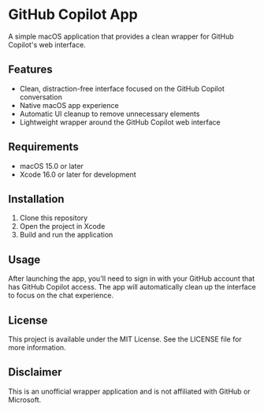 # GitHub Copilot App

A simple macOS application that provides a clean wrapper for GitHub Copilot's web interface.

## Features

- Clean, distraction-free interface focused on the GitHub Copilot conversation
- Native macOS app experience
- Automatic UI cleanup to remove unnecessary elements
- Lightweight wrapper around the GitHub Copilot web interface

## Requirements

- macOS 15.0 or later
- Xcode 16.0 or later for development

## Installation

1. Clone this repository
2. Open the project in Xcode
3. Build and run the application

## Usage

After launching the app, you'll need to sign in with your GitHub account that has GitHub Copilot access. The app will automatically clean up the interface to focus on the chat experience.

## License

This project is available under the MIT License. See the LICENSE file for more information.

## Disclaimer

This is an unofficial wrapper application and is not affiliated with GitHub or Microsoft.
